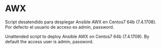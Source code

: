 # AWX
Script desatendido para desplegar Ansible AWX en Centos7 64b (7.4.1708). Por defecto el usuario de acceso es admin, password.

Unattended script to deploy Ansible AWX on Centos7 64b (7.4.1708). By default the access user is admin, password.
